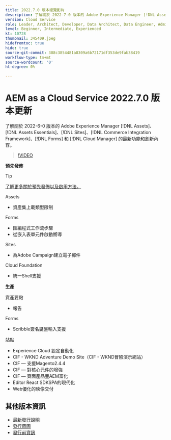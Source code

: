 ```yaml
---
title: 2022.7.0 版本總覽影片
description: 了解關於 2022-7-0 版本的 Adobe Experience Manager [!DNL Assets Essentials], [!DNL Sites], [!DNL Screens], [!DNL Forms] 和 [!DNL Cloud Foundation] 的最新功能和創新內容。
version: Cloud Service
role: Leader, Architect, Developer, Data Architect, Data Engineer, Admin, User
level: Beginner, Intermediate, Experienced
kt: 10728
thumbnail: 345409.jpeg
hidefromtoc: true
hide: true
source-git-commit: 388c3854481a8309a6b72171df353de9fab38419
workflow-type: tm+mt
source-wordcount: '0'
ht-degree: 0%

---
```


# AEM as a Cloud Service 2022.7.0 版本更新

了解關於 2022-6-0 版本的 Adobe Experience Manager [!DNL Assets]、[!DNL Assets Essentials]、[!DNL Sites]、[!DNL Commerce Integration Framework]、[!DNL Forms] 和 [!DNL Cloud Manager] 的最新功能和創新內容。

>[!VIDEO](https://video.tv.adobe.com/v/345409/?quality=12&learn=on)

**預先發佈**

>[!TIP]
>
>[了解更多關於預先發佈以及啟用方法。](https://experienceleague.adobe.com/docs/experience-manager-cloud-service/content/release-notes/prerelease.html)

Assets

* 資產集上載類型限制

Forms

* 匯編程式工作流步驟
* 從嵌入表單元件啟動嚮導

Sites

* 為Adobe Campaign建立電子郵件

Cloud Foundation

* 統一Shell支援

**生產**

資產要點

* 報告

Forms

* Scribble簽名鍵盤輸入支援

站點

* Experience Cloud 設定自動化
* CIF - WKND Adventure Demo Site（CIF - WKND冒險演示網站）
* CIF — 支援Magento2.4.4
* CIF — 對核心元件的增強
* CIF — 頁面產品豐AEM富化
* Editor React SDKSPA的現代化
* Web優化的映像交付

<!--- Have questions about the release?  Discuss the release in [Experience League Communities](https://adobe.ly/3NDPR8Y). --->

## 其他版本資訊

* [最新發行說明](https://experienceleague.adobe.com/docs/experience-manager-cloud-service/content/release-notes/home.html)
* [發行藍圖](https://experienceleague.adobe.com/docs/experience-manager-release-information/aem-release-updates/update-releases-roadmap.html)
* [發行前資訊](https://experienceleague.adobe.com/docs/experience-manager-cloud-service/content/release-notes/prerelease.html)
